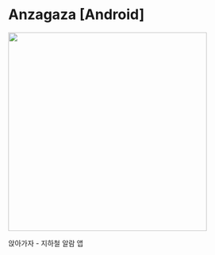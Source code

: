 # Anzagaza [Android]

<img src="[이미지주소.png](https://user-images.githubusercontent.com/74814461/175143550-85c5dd99-b605-476f-a9b3-100f50a3f905.png)" width="400" height="400"/>

앉아가자 - 지하철 알람 앱 
